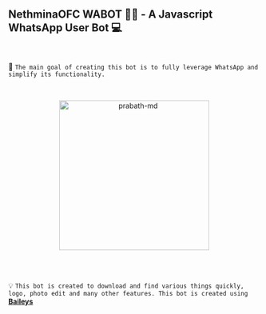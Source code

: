 <br>

## NethminaOFC WABOT 👨‍💻 - A Javascript WhatsApp User Bot 💻

<br>

🔮 `The main goal of creating this bot is to fully leverage WhatsApp and simplify its functionality.`

<br>
 
  <p align="center">  
  <a href="https://telegra.ph/file/b91f52e7d0004ec84845a.jpg">
    <img alt="prabath-md" height="300" src="https://telegra.ph/file/b91f52e7d0004ec84845a.jpg">
    
  
  </a>
</p>  


<br>
<br>

💡 `This bot is created to download and find various things quickly, logo, photo edit and many other features. This bot is created using` **[Baileys](https://github.com/WhiskeySockets/Baileys)**

<br>
<br>
